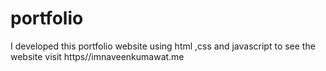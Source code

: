 # portfolio
I developed this portfolio website using html ,css and javascript to see the website visit https//imnaveenkumawat.me
